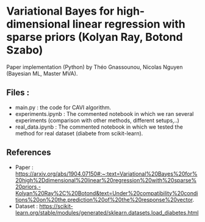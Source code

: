 # Variational Bayes for high-dimensional linear regression with sparse priors (Kolyan Ray, Botond Szabo)
Paper implementation (Python) by Théo Gnassounou, Nicolas Nguyen (Bayesian ML, Master MVA).

## Files :
- main.py : the code for CAVI algorithm.
- experiments.ipynb : The commented notebook in which we ran several experiments (comparison with other methods, different setups,..)
- real_data.ipynb : The commented notebook in which we tested the method for real dataset (diabete from scikit-learn).


## References
- Paper : https://arxiv.org/abs/1904.07150#:~:text=Variational%20Bayes%20for%20high%2Ddimensional%20linear%20regression%20with%20sparse%20priors,-Kolyan%20Ray%2C%20Botond&text=Under%20compatibility%20conditions%20on%20the,prediction%20of%20the%20response%20vector.
- Dataset : https://scikit-learn.org/stable/modules/generated/sklearn.datasets.load_diabetes.html 
